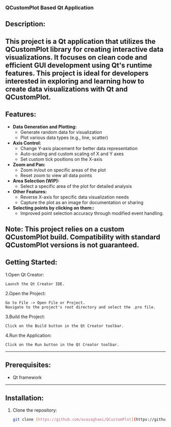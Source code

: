 ### QCustomPlot Based Qt Application
## **Description:**
This project is a Qt application that utilizes the QCustomPlot library for creating interactive data visualizations. It focuses on clean code and efficient GUI development using Qt's runtime features. This project is ideal for developers interested in exploring and learning how to create data visualizations with Qt and QCustomPlot.
--------------------------
## Features:

* **Data Generation and Plotting:**
    * Generate random data for visualization
    * Plot various data types (e.g., line, scatter)
* **Axis Control:**
    * Change Y-axis placement for better data representation
    * Auto-scaling and custom scaling of X and Y axes
    * Set custom tick positions on the X-axis
* **Zoom and Pan:**
    * Zoom in/out on specific areas of the plot
    * Reset zoom to view all data points
* **Area Selection (WIP):**
    * Select a specific area of the plot for detailed analysis
* **Other Features:**
    * Reverse X-axis for specific data visualization needs
    * Capture the plot as an image for documentation or sharing
* **Selecting points by clicking on them::**
    * Improved point selection accuracy through modified event handling.
	
**Note:** This project relies on a custom QCustomPlot build. Compatibility with standard QCustomPlot versions is not guaranteed.
--------------------------



## **Getting Started:**
1.Open Qt Creator: 

	Launch the Qt Creator IDE.
2.Open the Project:

    Go to File -> Open File or Project.
    Navigate to the project's root directory and select the .pro file.

3.Build the Project:

    Click on the Build button in the Qt Creator toolbar.

4.Run the Application:

    Click on the Run button in the Qt Creator toolbar.
--------------------------



## **Prerequisites:**
* Qt framework
--------------------------



## **Installation:**

1. Clone the repository:
   ```bash
   git clone [https://github.com/avazaghaei/QCustomPlot](https://github.com/avazaghaei/QCustomPlot.git)
